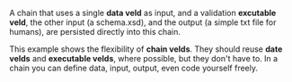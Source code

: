 A chain that uses a single **data veld** as input, and a validation **excutable veld**, the other
input (a schema.xsd), and the output (a simple txt file for humans), are persisted directly into
this chain.

This example shows the flexibility of **chain velds**. They should reuse **date velds** and
**executable velds**, where possible, but they don't have to. In a chain you can define data, input,
output, even code yourself freely.
